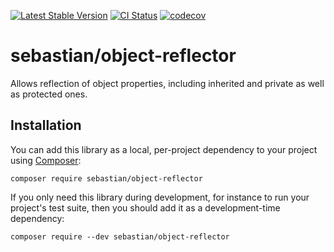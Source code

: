 [![Latest Stable Version](https://poser.pugx.org/sebastian/object-reflector/v/stable.png)](https://packagist.org/packages/sebastian/object-reflector)
[![CI Status](https://github.com/sebastianbergmann/object-reflector/workflows/CI/badge.svg)](https://github.com/sebastianbergmann/object-reflector/actions)
[![codecov](https://codecov.io/gh/sebastianbergmann/object-reflector/branch/main/graph/badge.svg)](https://codecov.io/gh/sebastianbergmann/object-reflector)

# sebastian/object-reflector

Allows reflection of object properties, including inherited and private as well as protected ones.

## Installation

You can add this library as a local, per-project dependency to your project using [Composer](https://getcomposer.org/):

```
composer require sebastian/object-reflector
```

If you only need this library during development, for instance to run your project's test suite, then you should add it as a development-time dependency:

```
composer require --dev sebastian/object-reflector
```
